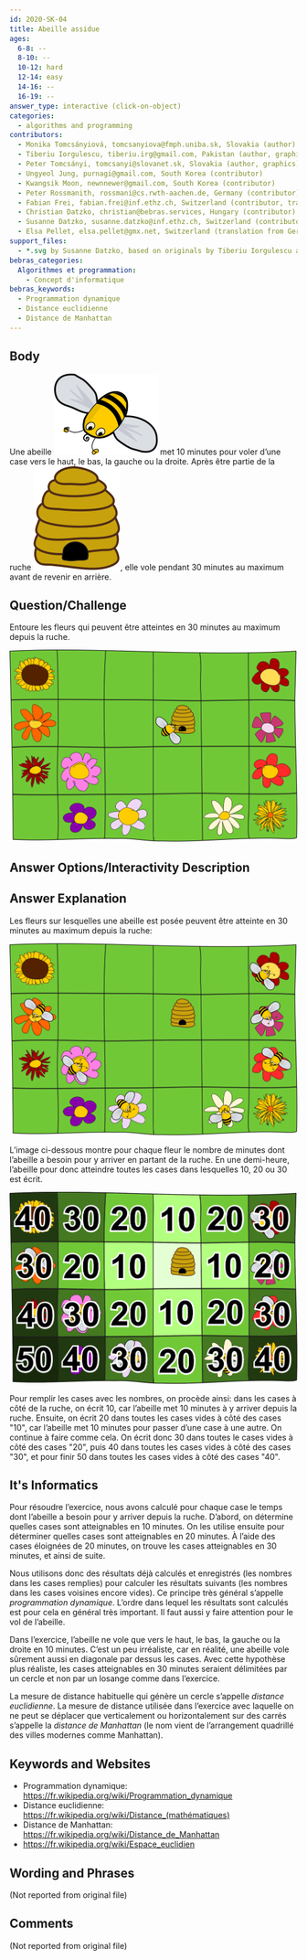 ```yaml
---
id: 2020-SK-04
title: Abeille assidue
ages:
  6-8: --
  8-10: --
  10-12: hard
  12-14: easy
  14-16: --
  16-19: --
answer_type: interactive (click-on-object)
categories:
  - algorithms and programming
contributors:
  - Monika Tomcsányiová, tomcsanyiova@fmph.uniba.sk, Slovakia (author)
  - Tiberiu Iorgulescu, tiberiu.irg@gmail.com, Pakistan (author, graphics)
  - Peter Tomcsányi, tomcsanyi@slovanet.sk, Slovakia (author, graphics)
  - Ungyeol Jung, purnagi@gmail.com, South Korea (contributor)
  - Kwangsik Moon, newnnewer@gmail.com, South Korea (contributor)
  - Peter Rossmanith, rossmani@cs.rwth-aachen.de, Germany (contributor)
  - Fabian Frei, fabian.frei@inf.ethz.ch, Switzerland (contributor, translation from English into German)
  - Christian Datzko, christian@bebras.services, Hungary (contributor)
  - Susanne Datzko, susanne.datzko@inf.ethz.ch, Switzerland (contributor, graphics)
  - Elsa Pellet, elsa.pellet@gmx.net, Switzerland (translation from German into French)
support_files:
  - *.svg by Susanne Datzko, based on originals by Tiberiu Iorgulescu and Peter Tomcsányi
bebras_categories:
  Algorithmes et programmation:
    - Concept d'informatique
bebras_keywords:
  - Programmation dynamique
  - Distance euclidienne
  - Distance de Manhattan
---
```



## Body

Une abeille ![bee] met 10 minutes pour voler d’une case vers le haut, le bas, la gauche ou la droite. Après être partie de la ruche ![hive], elle vole pendant 30 minutes au maximum avant de revenir en arrière.

[bee]:  graphics/2020-SK-04_taskbody3-compatible.svg "abeille (20px)"
[hive]: graphics/2020-SK-04_taskbody2-compatible.svg "ruche   (17px)"


## Question/Challenge

Entoure les fleurs qui peuvent être atteintes en 30 minutes au maximum depuis la ruche.

![](graphics/2020-SK-04_taskbody-interactive-compatible.svg "Champ (350px)")


## Answer Options/Interactivity Description

<!-- empty -->


## Answer Explanation

Les fleurs sur lesquelles une abeille est posée peuvent être atteinte en 30 minutes au maximum depuis la ruche:

![](graphics/2020-SK-04_explanation1-compatible.svg "Explication 1 (350px)")

L’image ci-dessous montre pour chaque fleur le nombre de minutes dont l’abeille a besoin pour y arriver en partant de la ruche. En une demi-heure, l’abeille pour donc atteindre toutes les cases dans lesquelles 10, 20 ou 30 est écrit.

![](graphics/2020-SK-04_explanation2-compatible.svg "Explication 2 (350px)")

Pour remplir les cases avec les nombres, on procède ainsi: dans les cases à côté de la ruche, on écrit 10, car l’abeille met 10 minutes à y arriver depuis la ruche. Ensuite, on écrit 20 dans toutes les cases vides à côté des cases "10", car l’abeille met 10 minutes pour passer d’une case à une autre. On continue à faire comme cela. On écrit donc 30 dans toutes le cases vides à côté des cases "20", puis 40 dans toutes les cases vides à côté des cases "30", et pour finir 50 dans toutes les cases vides à côté des cases "40".


## It's Informatics

Pour résoudre l’exercice, nous avons calculé pour chaque case le temps dont l’abeille a besoin pour y arriver depuis la ruche. D’abord, on détermine quelles cases sont atteignables en 10 minutes. On les utilise ensuite pour déterminer quelles cases sont atteignables en 20 minutes. À l’aide des cases éloignées de 20 minutes, on trouve les cases atteignables en 30 minutes, et ainsi de suite.

Nous utilisons donc des résultats déjà calculés et enregistrés (les nombres dans les cases remplies) pour calculer les résultats suivants (les nombres dans les cases voisines encore vides). Ce principe très général s’appelle _programmation dynamique_. L’ordre dans lequel les résultats sont calculés est pour cela en général très important. Il faut aussi y faire attention pour le vol de l’abeille.

Dans l’exercice, l’abeille ne vole que vers le haut, le bas, la gauche ou la droite en 10 minutes. C’est un peu irréaliste, car en réalité, une abeille vole sûrement aussi en diagonale par dessus les cases. Avec cette hypothèse plus réaliste, les cases atteignables en 30 minutes seraient délimitées par un cercle et non par un losange comme dans l’exercice.

La mesure de distance habituelle qui génère un cercle s’appelle _distance euclidienne_. La mesure de distance utilisée dans l’exercice avec laquelle on ne peut se déplacer que verticalement ou horizontalement sur des carrés s’appelle la _distance de Manhattan_ (le nom vient de l’arrangement quadrillé des villes modernes comme Manhattan).


## Keywords and Websites

 - Programmation dynamique: https://fr.wikipedia.org/wiki/Programmation_dynamique
 - Distance euclidienne: https://fr.wikipedia.org/wiki/Distance_(mathématiques)
 - Distance de Manhattan: https://fr.wikipedia.org/wiki/Distance_de_Manhattan
 - https://fr.wikipedia.org/wiki/Espace_euclidien


## Wording and Phrases

(Not reported from original file)


## Comments

(Not reported from original file)
